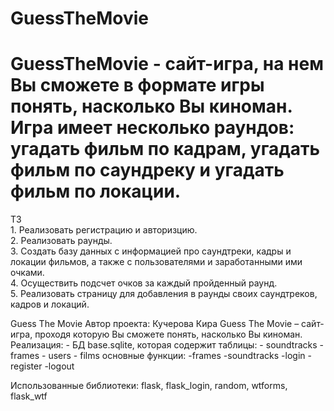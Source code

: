 # GuessTheMovie
<h1 align="left"> GuessTheMovie - сайт-игра, на нем Вы сможете в формате игры понять, насколько Вы киноман. Игра имеет несколько раундов: угадать фильм по кадрам, угадать фильм по саундреку и угадать фильм по локации.</h1>
ТЗ
<br>1. Реализовать регистрацию и авторизцию.
<br>2. Реализовать раунды.
<br>3. Создать базу данных с информацией про саундтреки, кадры и локации фильмов, а также с пользователями и заработанными ими очками.
<br>4. Осуществить подсчет очков за каждый пройденный раунд.
<br>5. Реализовать страницу для добавления в раунды своих саундтреков, кадров и локаций. 
<p>Guess The Movie
Автор проекта: Кучерова Кира
Guess The Movie – сайт-игра, проходя которую Вы сможете понять, насколько Вы киноман.
Реализация:
- БД base.sqlite, которая содержит таблицы:
	- soundtracks
	- frames
	- users
	- films
 основные функции:
   -frames
   -soundtracks
   -login
   -register
   -logout

Использованные библиотеки: flask, flask_login, random, wtforms, flask_wtf
</p>
